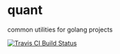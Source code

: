 # quant
common utilities for golang projects

[![Travis CI Build Status](https://travis-ci.org/gi4nks/quant.svg?branch=master)](https://travis-ci.org/gi4nks/quant)
